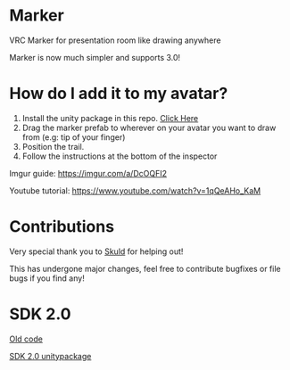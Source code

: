 # Marker
VRC Marker for presentation room like drawing anywhere

Marker is now much simpler and supports 3.0!

# How do I add it to my avatar?

1. Install the unity package in this repo. [Click Here](https://github.com/theepicsnail/Marker/releases/download/3.0.1/marker3.0.unitypackage)
2. Drag the marker prefab to wherever on your avatar you want to draw from (e.g: tip of your finger)
3. Position the trail.
4. Follow the instructions at the bottom of the inspector 

Imgur guide: https://imgur.com/a/DcOQFI2

Youtube tutorial: https://www.youtube.com/watch?v=1qQeAHo_KaM

# Contributions
Very special thank you to [Skuld](https://github.com/chibiskuld/) for helping out!

This has undergone major changes, feel free to contribute bugfixes or file bugs if you find any!

# SDK 2.0

[Old code](https://github.com/theepicsnail/Marker/tree/old)

[SDK 2.0 unitypackage](https://github.com/theepicsnail/Marker/releases/download/3.0.1/marker2.0.unitypackage)

